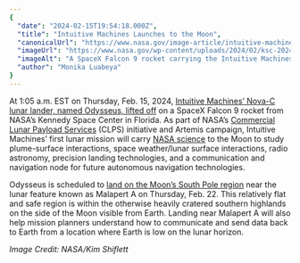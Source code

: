 ```yaml
---
{
  "date": "2024-02-15T19:54:18.000Z",
  "title": "Intuitive Machines Launches to the Moon",
  "canonicalUrl": "https://www.nasa.gov/image-article/intuitive-machines-launches-to-the-moon/",
  "imageUrl": "https://www.nasa.gov/wp-content/uploads/2024/02/ksc-20240215-ph-kls01-0023orig.jpg",
  "imageAlt": "A SpaceX Falcon 9 rocket carrying the Intuitive Machines Nova-C lander takes off from the launch pad at night. The flames coming from the bottom of the rocket (the bright spot at center) light up the surrounding area, illuminating clouds of white vapor that spread outward along the ground. The light also reflects off water in the foreground. Credit: NASA/Kim Shiflett",
  "author": "Monika Luabeya"
}
---
```


At 1:05 a.m. EST on Thursday, Feb. 15, 2024, [Intuitive Machines’ Nova-C lunar lander, named Odysseus, lifted off](https://www.nasa.gov/news-release/nasa-artemis-science-first-intuitive-machines-flight-head-to-moon/) on a SpaceX Falcon 9 rocket from NASA’s Kennedy Space Center in Florida. As part of NASA’s [Commercial Lunar Payload Services](https://www.nasa.gov/clps) (CLPS) initiative and Artemis campaign, Intuitive Machines’ first lunar mission will carry [NASA science](https://www.nasa.gov/missions/artemis/clps/six-nasa-instruments-will-fly-to-moon-on-intuitive-machines-lander/) to the Moon to study plume-surface interactions, space weather/lunar surface interactions, radio astronomy, precision landing technologies, and a communication and navigation node for future autonomous navigation technologies.

Odysseus is scheduled to [land on the Moon’s South Pole region](https://external.jsc.nasa.gov/clps-landing-sites) near the lunar feature known as Malapert A on Thursday, Feb. 22. This relatively flat and safe region is within the otherwise heavily cratered southern highlands on the side of the Moon visible from Earth. Landing near Malapert A will also help mission planners understand how to communicate and send data back to Earth from a location where Earth is low on the lunar horizon.

_Image Credit: NASA/Kim Shiflett_
